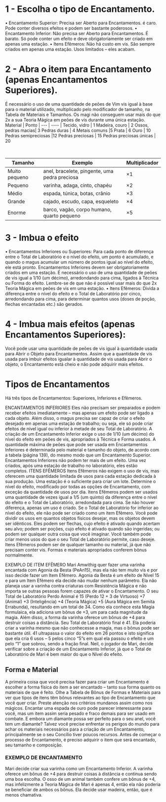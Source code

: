 # 1 - Escolha o tipo de Encantamento.
• Encantamento Superior: Precisa ser Aberto para Encantamentos. é caro. Pode conter diversos efeitos e podem ser bastante
poderosos.
• Encantamento Inferior: Não precisa ser Aberto para Encantamentos. É barato. Só pode conter um efeito e deve obrigatoriamente ser criado em apenas uma estação.
• Itens Efêmeros: Não há custo em vis. São sempre criados em apenas uma estação. Usos limitados – eles acabam.
# 2 - Abra o item para Encantamento (apenas Encantamentos Superiores). 
É necessário o uso de uma quantidade de peões de Vim
vis igual à base para o material utilizado, multiplicado pelo modificador de tamanho, na Tabela de Materiais e Tamanhos. Os
magi não conseguem usar mais do que 2x a sua Teoria Mágica em peões de vis durante uma única estação.
Material | Ponto
| --- | ---- |
Tecido, vidro  | 1
Madeira, couro | 2
Ossos, pedras macias|  3
Pedras duras | 4
Metais comuns |5
Prata | 6
Ouro | 10
Pedras semipreciosas |12
Pedras preciosas | 15
Pedras preciosas únicas | 20

&nbsp;

 Tamanho|  Exemplo | Multiplicador
 | ---- | ----- | ------- |
Muito pequeno | anel, bracelete, pingente, uma pedra preciosa | ×1
Pequeno | varinha, adaga, cinto, chapéu  | ×2
Médio | espada, túnica, botas, crânio | ×3
Grande | cajado, escudo, capa, esqueleto | ×4
Enorme | barco, vagão, corpo humano, quarto pequeno |×5

# 3 - Imbua o efeito

• Encantamentos Inferiores ou Superiores: Para cada ponto de diferença entre o Total de Laboratório e o nível do efeito,
um ponto é acumulado, e quando o magus acumular um número de pontos igual ao nível do efeito, ele está pronto.
Encantamentos Inferiores devem ser obrigatoriamente criados em uma estação. É necessário o uso de uma quantidade de
peões de vis igual a 1/10 (um décimo), arredondando para cima, ligados à Técnica ou Forma do efeito. Lembre-se de que
não é possível usar mais do que 2x Teoria Mágica em peões de vis em uma estação.
• Itens Efêmeros: Divida a diferença entre o nível do efeito e o Total de Laboratório por cinco, arredondando para cima,
para determinar quantos usos (doses de poção, flechas encantadas etc.) são gerados.

# 4 - Imbua mais efeitos (apenas Encantamentos Superiores):
 Você pode usar uma quantidade de peões de vis igual à quantidade usada para Abrir o Objeto para Encantamentos. 
 Assim que a quantidade de vis usada para imbuir efeitos igualar à quantidade de vis usada para Abrir o objeto, o Encantamento
está cheio e não pode adquirir mais efeitos.

# Tipos de Encantamentos
Há três tipos de Encantamentos: Superiores, Inferiores e Efêmeros.

ENCANTAMENTOS INFERIORES
Eles não precisam ser preparados e podem receber efeitos imediatamente – mas apenas um efeito pode ser ligado a cada objeto. Além disso, o magus precisa ser capaz de criar o efeito desejado em apenas uma estação de trabalho; ou seja, ele só pode criar efeitos de nível igual ou inferior à metade de seu Total de Laboratório.
A criação de um Encantamento Inferior exige o uso de 1/10 (um décimo) do nível do efeito em peões de vis, apropriados à Técnica e Forma usados. A quantidade máxima de peões que pode ser usada em Encantamentos Inferiores é determinada pelo material e tamanho do objeto, de acordo com a tabela (página 139), do mesmo modo que um Encantamento Superior.
Encantamentos Inferiores não podem ter mais de um efeito. Uma vez criados, após uma estação de trabalho no laboratório, eles estão completos. ITENS EFÊMEROS
Itens Efêmeros não exigem o uso de vis, mas oferecem uma quantidade limitada de usos para cada estação dedicada à sua produção. Uma estação é o suficiente para criar um lote.
Determine o nível do efeito, modificado por todas as opções de Encantamento, com exceção da quantidade de usos por dia. Itens Efêmeros podem ser usados uma quantidade de vezes
igual a 1/5 (um quinto) da diferença entre o nível do efeito e o Total de Laboratório, arredondada para cima. Se não houver diferença, apenas um uso é criado. Se o Total de Laboratório for inferior ao nível do efeito, ele não pode ser criado como um item Efêmero. Você pode dividir os usos em quantos objetos físicos desejar, mas os objetos devem ser idênticos. Eles podem ser flechas, cujo efeito é ativado quando acertam seu alvo; podem ser poções, cujo efeito é ativado quando são ingeridas; ou podem ser qualquer outra coisa que você imaginar. Você também pode criar menos usos do que o seu Total de Laboratório permite, caso deseje. Itens Efêmeros podem ser de qualquer tamanho ou material, já que não precisam conter vis. Formas e materiais apropriados conferem bônus normalmente. 

EXEMPLO DE ITEM EFÊMERO
Mari Amwithig quer fazer uma varinha encantada com Agonia da Besta (PeAn15), mas ela não tem muito vis e por isso decide fazer um Item Efêmero. Agonia da Besta é um efeito de Nível 15 e para um Item Efêmero ela decide não mudar nenhum parâmetro. Ela não planeja usar a varinha contra criaturas com Resistência Mágica e não importa se outras
pessoas forem capazes de ativar o Encantamento. O seu Total de Laboratório Perdo Animal é 15 (Perdo 12 + 3 de Virtuoso) +7 (Animal) +3 (Inteligência) +4 (Teoria Mágica) +5 (Aura
Mágica em Semita Errabunda), resultando em um total de 34. Como ela conhece esta Magia formulaica, ela adiciona um bônus de +3, um para cada magnitude da magia. Além disso, a forma da varinha oferece um bônus de +4 para destruir coisas a distância. Seu Total de Laboratório final é 41. Ela poderia criar a varinha mesmo que não
conhecesse a magia, mas o bônus pode ser bastante útil. 41 ultrapassa o valor do efeito em 26 pontos e isto significa que ela cria 6 usos – 5 pelos cinco “5”s em qual ela passou o efeito e um pelo “1” que sobrou, sendo a fração final. Neil, o jogador de Mari, decide verificar sobre a criação de um Encantamento Inferior, já que o Total de Laboratório de Mari é bem maior do que o Nível do efeito.

## Forma e Material
A primeira coisa que você precisa fazer para criar um Encantamento é escolher a forma física do item a ser encantado – tanto sua forma quanto os materiais de que é feito. Olhe a Tabela de Bônus de Formas e Materiais para ver que tipos de itens têm bônus relevantes ao tipo de Encantamento que você quer criar. Preste atenção nos critérios mundanos assim como nos mágicos. Encantar uma espada de ouro pode parecer interessante para você, mas um item assim seria pesado e fraco demais para ser usado em combate. E embora um diamante possa ser perfeito para o seu anel, você tem um diamante? Talvez você precise enfrentar os perigos do mundo para achar os materiais necessários para a criação de um Encantamento, principalmente se o seu Concílio tiver poucos recursos. Antes de começar o processo de Encantamento, é preciso adquirir o item que será encantado, seu tamanho e composição.

### EXEMPLO DE ENCANTAMENTO
Mari decide criar sua varinha como um Encantamento Inferior. A varinha oferece um bônus de +4 para destruir coisas à distância e continua sendo uma boa escolha. O osso de um animal também confere um bônus de +4, mas infelizmente a Teoria Mágica de Mari é apenas 4, então ela não poderia se beneficiar de ambos os bônus. Ela decide usar madeira, então, que é menos chamativa. 
